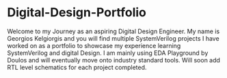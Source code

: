 # Digital-Design-Portfolio
Welcome to my Journey as an aspiring Digital Design Engineer. My name is Georgios Kelgiorgis and you will find multiple SystemVerilog projects I have worked on as a portfolio to showcase my experience learning SystemVerilog and digital Design. I am mainly using EDA Playground by Doulos and will eventually move onto industry standard tools. Will soon add RTL level schematics for each project completed.
